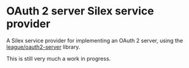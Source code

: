 OAuth 2 server Silex service provider
=====================================

A Silex service provider for implementing an OAuth 2 server, using the [league/oauth2-server](https://github.com/php-loep/oauth2-server) library.

This is still very much a work in progress.

